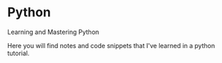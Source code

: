 # Python
Learning and Mastering Python 

Here you will find notes and code snippets that I've learned in a python tutorial. 
